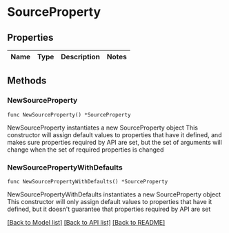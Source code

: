 # SourceProperty

## Properties

Name | Type | Description | Notes
------------ | ------------- | ------------- | -------------

## Methods

### NewSourceProperty

`func NewSourceProperty() *SourceProperty`

NewSourceProperty instantiates a new SourceProperty object
This constructor will assign default values to properties that have it defined,
and makes sure properties required by API are set, but the set of arguments
will change when the set of required properties is changed

### NewSourcePropertyWithDefaults

`func NewSourcePropertyWithDefaults() *SourceProperty`

NewSourcePropertyWithDefaults instantiates a new SourceProperty object
This constructor will only assign default values to properties that have it defined,
but it doesn't guarantee that properties required by API are set


[[Back to Model list]](../README.md#documentation-for-models) [[Back to API list]](../README.md#documentation-for-api-endpoints) [[Back to README]](../README.md)


